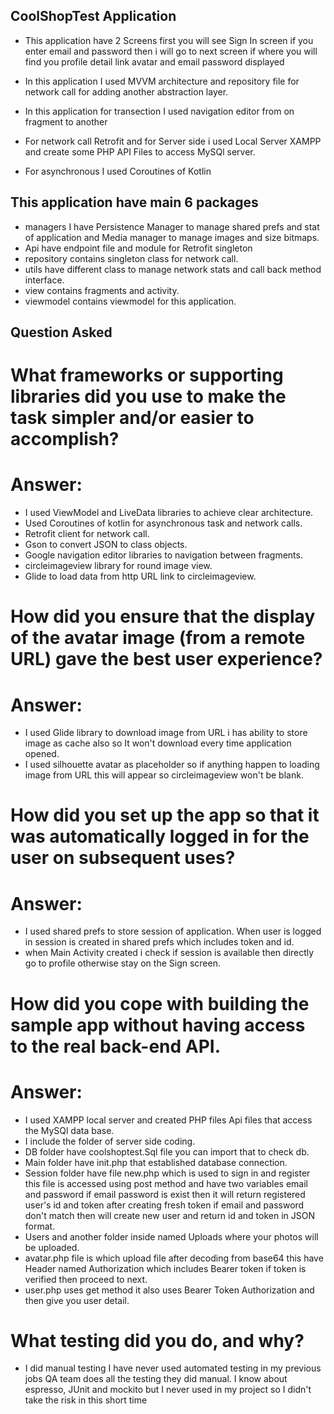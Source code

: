 ## CoolShopTest Application
- This application have 2 Screens first you will see Sign In screen if you enter email and password then i will go to next screen if where you will find you profile detail link avatar and email password displayed

- In this application I used MVVM architecture and repository file for network call for adding another abstraction layer.
- In this application for transection I used navigation editor from on fragment to another
- For network call Retrofit and for Server side i used Local Server XAMPP and create some PHP API Files to access MySQl server.
- For  asynchronous I used Coroutines of Kotlin
## This application have main 6 packages
- managers I have Persistence Manager to manage shared prefs and stat of application and Media manager to manage images and size bitmaps.
- Api have endpoint file and module for Retrofit singleton
- repository contains singleton class for network call.
- utils have different class to manage network stats and call back method interface.
- view contains fragments and activity.
- viewmodel contains viewmodel for this application.
## Question Asked
# What frameworks or supporting libraries did you use to make the task simpler and/or easier to accomplish?
# Answer:
- I used ViewModel and LiveData libraries to achieve clear architecture.
- Used Coroutines of kotlin for asynchronous task and network calls.
- Retrofit client for network call.
- Gson to convert JSON to class objects.
- Google navigation editor libraries to navigation between fragments.
- circleimageview library for round image view.
- Glide to load data from http URL link to circleimageview.
# How did you ensure that the display of the avatar image (from a remote URL) gave the best user experience?
# Answer:
- I used Glide library to download image from URL i has ability to store image as cache also so It won't download every time application opened.
- I used  silhouette avatar as placeholder so if anything happen to loading image from URL this will appear so circleimageview won't be blank.
# How did you set up the app so that it was automatically logged in for the user on subsequent uses?
# Answer:
- I used shared prefs to store session of application. When user is logged in session is created in shared prefs which includes token and id.
- when Main Activity created i check if session is available then directly go to profile otherwise stay on the Sign screen.
# How did you cope with building the sample app without having access to the real back-end API.
# Answer:
- I used XAMPP local server and created PHP files Api files that access the MySQl data base.
- I include the folder of server side coding.
- DB folder have coolshoptest.Sql file you can import that to check db.
- Main folder have init.php that established database connection.
- Session folder have file new.php which is used to sign in and register this file is accessed using post method and have two variables email and password if email password is exist then it will return registered user's id and token after creating fresh token if email and password don't match then will create new user and return id and token in JSON format.
- Users and another folder inside named Uploads where your photos will be uploaded.
- avatar.php file is which upload file after decoding from base64 this have Header named Authorization which includes Bearer token if token is verified then proceed to next.
- user.php uses get method it also uses Bearer Token Authorization and then give you user detail.
# What testing did you do, and why?
- I did manual testing I have never used automated testing in my previous jobs QA team does all the testing they did manual. I know about espresso, JUnit and mockito but I never used in my project so I didn't take the risk in this short time
